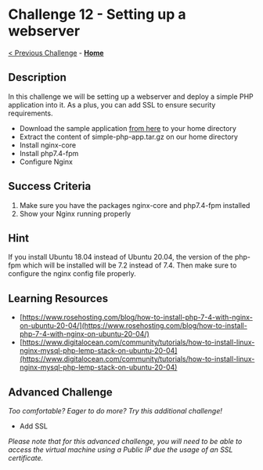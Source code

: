 # Challenge 12 - Setting up a webserver 

[< Previous Challenge](./Challenge-11.md) - **[Home](../README.md)** 

## Description

In this challenge we will be setting up a webserver and deploy a simple PHP application into it. As a plus, you can add SSL to ensure security requirements.

- Download the sample application [from here](./resources/simple-php-app.tar.gz?raw=true) to your home directory
- Extract the content of simple-php-app.tar.gz on our home directory
- Install nginx-core
- Install php7.4-fpm
- Configure Nginx

## Success Criteria

1. Make sure you have the packages nginx-core and php7.4-fpm installed
2. Show your Nginx running properly

## Hint

If you install Ubuntu 18.04 instead of Ubuntu 20.04, the version of the php-fpm which will be installed will be 7.2 instead of 7.4. Then make sure to configure the nginx config file properly.

## Learning Resources

- [https://www.rosehosting.com/blog/how-to-install-php-7-4-with-nginx-on-ubuntu-20-04/](https://www.rosehosting.com/blog/how-to-install-php-7-4-with-nginx-on-ubuntu-20-04/)
- [https://www.digitalocean.com/community/tutorials/how-to-install-linux-nginx-mysql-php-lemp-stack-on-ubuntu-20-04](https://www.digitalocean.com/community/tutorials/how-to-install-linux-nginx-mysql-php-lemp-stack-on-ubuntu-20-04)

## Advanced Challenge
*Too comfortable?  Eager to do more?  Try this additional challenge!*

- Add SSL

_Please note that for this advanced challenge, you will need to be able to access the virtual machine using a Public IP due the usage of an SSL certificate._




